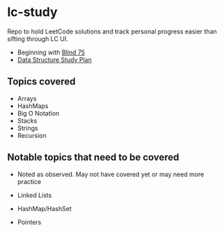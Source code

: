 # lc-study
Repo to hold LeetCode solutions and track personal progress easier than sifting through LC UI.

- Beginning with [Blind 75](https://leetcode.com/discuss/general-discussion/460599/blind-75-leetcode-questions)
- [Data Structure Study Plan](https://leetcode.com/study-plan/data-structure/?progress=r760p87)

## Topics covered

- Arrays
- HashMaps
- Big O Notation
- Stacks
- Strings
- Recursion

## Notable topics that need to be covered

- Noted as observed. May not have covered yet or may need more practice

- Linked Lists
- HashMap/HashSet
- Pointers